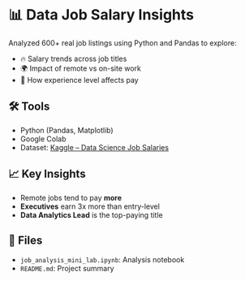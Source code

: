 # 📊 Data Job Salary Insights

Analyzed 600+ real job listings using Python and Pandas to explore:
- 🔥 Salary trends across job titles
- 🌍 Impact of remote vs on-site work
- 💼 How experience level affects pay

## 🛠️ Tools
- Python (Pandas, Matplotlib)
- Google Colab
- Dataset: [Kaggle – Data Science Job Salaries](https://www.kaggle.com/datasets/ruchi798/data-science-job-salaries)

## 📈 Key Insights
- Remote jobs tend to pay **more**
- **Executives** earn 3x more than entry-level
- **Data Analytics Lead** is the top-paying title

## 📁 Files
- `job_analysis_mini_lab.ipynb`: Analysis notebook
- `README.md`: Project summary
